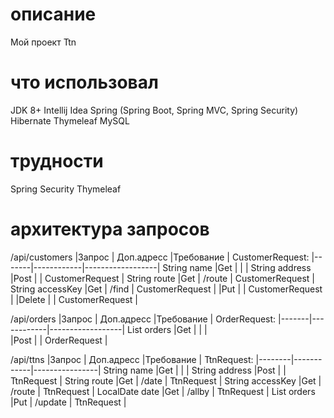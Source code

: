 # описание
Мой проект Ttn 

# что использовал
JDK 8+
Intellij Idea
Spring (Spring Boot, Spring MVC, Spring Security)
Hibernate
Thymeleaf
MySQL

# трудности
Spring Security
Thymeleaf

# архитектура запросов
/api/customers
|Запрос | Доп.адресс |Требование        |          CustomerRequest:
|-------|------------|------------------|          String name
|Get    |            |                  |          String address
|Post   |            | CustomerRequest  |          String route
|Get    | /route     | CustomerRequest  |          String accessKey
|Get    | /find      | CustomerRequest  |
|Put    |            | CustomerRequest  |
|Delete |            | CustomerRequest  |



/api/orders
|Запрос | Доп.адресс |Требование        |          OrderRequest:
|-------|------------|------------------|          List<Integer> orders
|Get    |            |                  |          
|Post   |            | OrderRequest     |          



/api/ttns
|Запрос  | Доп.адресс |Требование      |          TtnRequest:
|--------|------------|----------------|          String name
|Get     |            |                |          String address
|Post    |            | TtnRequest     |          String route
|Get     | /date      | TtnRequest     |          String accessKey
|Get     | /route     | TtnRequest     |          LocalDate date
|Get     | /allby     | TtnRequest     |          List<Integer> orders
|Put     | /update    | TtnRequest     |          
